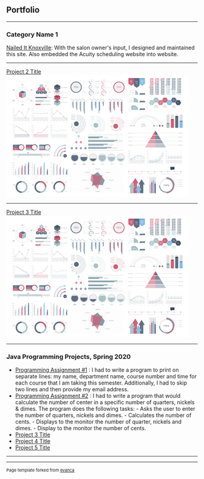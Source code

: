 ## Portfolio

---

### Category Name 1 

[Nailed It Knoxville](https://naileditknoxville.com/): With the salon owner's input, I designed and maintained this site.  Also embedded the Acuity scheduling website into website.

---
[Project 2 Title](/pdf/sample_presentation.pdf)
<img src="images/dummy_thumbnail.jpg?raw=true"/>

---
[Project 3 Title](http://example.com/)
<img src="images/dummy_thumbnail.jpg?raw=true"/>

---

### Java Programming Projects, Spring 2020

- [Programming Assignment #1](https://github.com/smcraigo/JavaProgramsSpring2020/blob/master/CraigoPass1.java)
 : I had to write a program to print on separate lines: my name, department name, course number and time for each course that I am taking this semester.  Additionally, I had to skip two lines and then provide my email address.
- [Programming Assignment #2](https://github.com/smcraigo/JavaProgramsSpring2020/blob/master/CraigoPass2.java) : I had to write a program that would calculate the number of center in a specific number of quarters, nickels & dimes.  The program does the following tasks: - Asks the user to enter the number of quarters, nickels and dimes. - Calculates the number of cents. - Displays to the monitor the number of quarter, nickels and dimes. - Display to the monitor the number of cents.
- [Project 3 Title](http://example.com/)
- [Project 4 Title](http://example.com/)
- [Project 5 Title](http://example.com/)

---




---
<p style="font-size:11px">Page template forked from <a href="https://github.com/evanca/quick-portfolio">evanca</a></p>
<!-- Remove above link if you don't want to attibute -->
